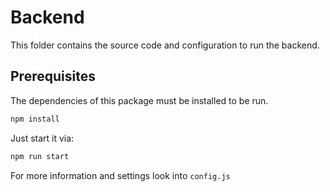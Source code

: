 # Backend

This folder contains the source code and configuration to run the backend.

## Prerequisites

The dependencies of this package must be installed to be run.
```bash
npm install
```

Just start it via:
```bash
npm run start
```

For more information and settings look into `config.js`
